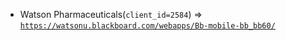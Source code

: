  - Watson Pharmaceuticals(`client_id=2584`) => [`https://watsonu.blackboard.com/webapps/Bb-mobile-bb_bb60/`](https://watsonu.blackboard.com/webapps/Bb-mobile-bb_bb60/)
